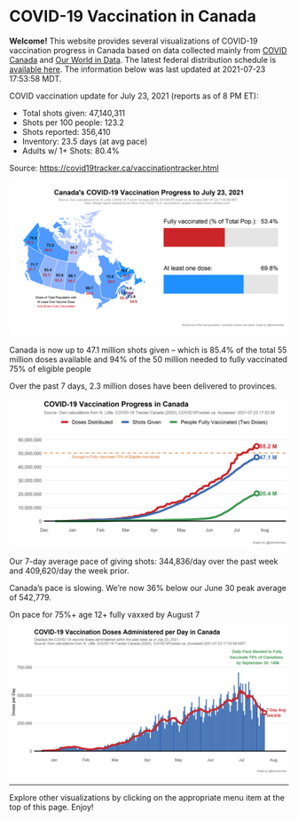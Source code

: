 COVID-19 Vaccination in Canada
==============================

**Welcome!** This website provides several visualizations of COVID-19
vaccination progress in Canada based on data collected mainly from
[COVID Canada](https://covid19tracker.ca/vaccinationtracker.html) and
[Our World in Data](https://ourworldindata.org/covid-vaccinations). The
latest federal distribution schedule is [available
here](https://www.canada.ca/en/public-health/services/diseases/2019-novel-coronavirus-infection/prevention-risks/covid-19-vaccine-treatment/vaccine-rollout.html).
The information below was last updated at 2021-07-23 17:53:58 MDT.

COVID vaccination update for July 23, 2021 (reports as of 8 PM ET):

-   Total shots given: 47,140,311
-   Shots per 100 people: 123.2
-   Shots reported: 356,410
-   Inventory: 23.5 days (at avg pace)
-   Adults w/ 1+ Shots: 80.4%

Source:
<a href="https://covid19tracker.ca/vaccinationtracker.html" class="uri">https://covid19tracker.ca/vaccinationtracker.html</a>

![](Plots/plot_main.png)

Canada is now up to 47.1 million shots given – which is 85.4% of the
total 55 million doses available and 94% of the 50 million needed to
fully vaccinated 75% of eligible people

Over the past 7 days, 2.3 million doses have been delivered to
provinces.

![](Plots/plot_total.png)

Our 7-day average pace of giving shots: 344,836/day over the past week
and 409,620/day the week prior.

Canada’s pace is slowing. We’re now 36% below our June 30 peak average
of 542,779.

On pace for 75%+ age 12+ fully vaxxed by August 7

![](Plots/pace_national.png)

------------------------------------------------------------------------

Explore other visualizations by clicking on the appropriate menu item at
the top of this page. Enjoy!
